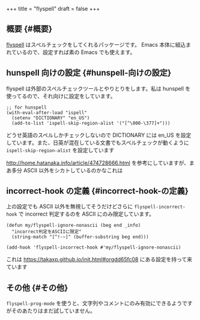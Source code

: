 +++
title = "flyspell"
draft = false
+++

## 概要 {#概要}

[flyspell](http://www-sop.inria.fr/members/Manuel.Serrano/flyspell/flyspell.html) はスペルチェックをしてくれるパッケージです。
Emacs 本体に組込まれているので、設定すれば素の Emacs でも使えます。


## hunspell 向けの設定 {#hunspell-向けの設定}

flyspell は外部のスペルチェックツールとやりとりをします。私は hunspell を使ってるので、それ向けに設定をしています。

```emacs-lisp
;; for hunspell
(with-eval-after-load "ispell"
  (setenv "DICTIONARY" "en_US")
  (add-to-list 'ispell-skip-region-alist '("[^\000-\377]+")))
```

どうせ英語のスペルしかチェックしないので DICTIONARY には en_US を設定しています。また、日英が混在している文書でもスペルチェックが動くように
`ispell-skip-region-alist` を設定しています

<http://home.hatanaka.info/article/474728666.html>
を参考にしていますが、まあ多分 ASCII 以外をシカトしているのかなこれは


## incorrect-hook の定義 {#incorrect-hook-の定義}

上の設定でも ASCII 以外を無視してそうだけどさらに `flyspell-incorrect-hook` で incorrect 判定するのを ASCII にのみ限定しています。

```emacs-lisp
(defun my/flyspell-ignore-nonascii (beg end _info)
  "incorrect判定をASCIIに限定"
  (string-match "[^!-~]" (buffer-substring beg end)))

(add-hook 'flyspell-incorrect-hook #'my/flyspell-ignore-nonascii)
```

これは <https://takaxp.github.io/init.html#orgdd65fc08> にある設定を持って来ています


## その他 {#その他}

`flyspell-prog-mode` を使うと、文字列やコメントにのみ有効にできるようですがそのあたりはまだ試していません。
